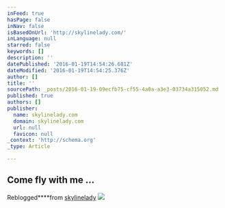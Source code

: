 ```yaml
---
inFeed: true
hasPage: false
inNav: false
isBasedOnUrl: 'http://skylinelady.com/'
inLanguage: null
starred: false
keywords: []
description: ''
datePublished: '2016-01-19T14:54:26.681Z'
dateModified: '2016-01-19T14:54:25.376Z'
author: []
title: ''
sourcePath: _posts/2016-01-19-09ecfb75-cf55-4a0a-a3e3-03734a315052.md
published: true
authors: []
publisher:
  name: skylinelady.com
  domain: skylinelady.com
  url: null
  favicon: null
_context: 'http://schema.org'
_type: Article

---
```

## **Come fly with me ...**

Reblogged****from [skylinelady][0]
![](https://s3-us-west-2.amazonaws.com/the-grid-img/p/d90a28f67a1197ff14233ac6c5cfe9e845623df3.gif)

[0]: https://skylinelady.com/